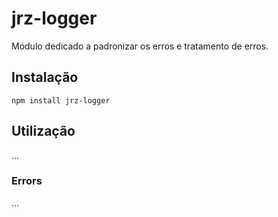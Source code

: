 # jrz-logger

Módulo dedicado a padronizar os erros e tratamento de erros.

## Instalação

`npm install jrz-logger`

## Utilização

...

### Errors
...